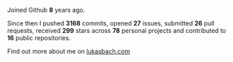 Joined Github **8** years ago.

Since then I pushed **3168** commits, opened **27** issues, submitted **26** pull requests, received **299** stars across **78** personal projects and contributed to **16** public repositories.

Find out more about me on [lukasbach.com](https://lukasbach.com)
